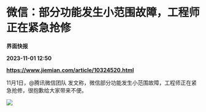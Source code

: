 # 微信：部分功能发生小范围故障，工程师正在紧急抢修
**界面快报**

**2023-11-01 12:50**

**https://www.jiemian.com/article/10324520.html**

11月1日，@腾讯微信团队 发文称，微信部分功能发生小范围故障，工程师正在紧急抢修，很抱歉给大家带来不便。

![](https://img3.jiemian.com/101/original/20231101/169884219397393800_a700xH.jpg)